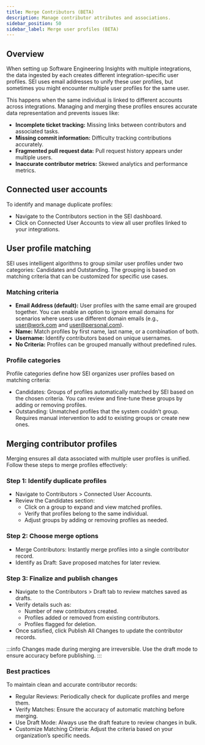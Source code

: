 ```yaml
---
title: Merge Contributors (BETA)
description: Manage contributor attributes and associations.
sidebar_position: 50
sidebar_label: Merge user profiles (BETA)
---
```


## Overview

When setting up Software Engineering Insights with multiple integrations, the data ingested by each creates different integration-specific user profiles. SEI uses email addresses to unify these user profiles, but sometimes you might encounter multiple user profiles for the same user.

This happens when the same individual is linked to different accounts across integrations. Managing and merging these profiles ensures accurate data representation and prevents issues like:

* **Incomplete ticket tracking:** Missing links between contributors and associated tasks.
* **Missing commit information:** Difficulty tracking contributions accurately.
* **Fragmented pull request data:** Pull request history appears under multiple users.
* **Inaccurate contributor metrics:** Skewed analytics and performance metrics.

## Connected user accounts

To identify and manage duplicate profiles:

* Navigate to the Contributors section in the SEI dashboard.
* Click on Connected User Accounts to view all user profiles linked to your integrations.

## User profile matching

SEI uses intelligent algorithms to group similar user profiles under two categories: Candidates and Outstanding. The grouping is based on matching criteria that can be customized for specific use cases.

### Matching criteria

* **Email Address (default):** User profiles with the same email are grouped together. You can enable an option to ignore email domains for scenarios where users use different domain emails (e.g., user@work.com and user@personal.com).
* **Name:** Match profiles by first name, last name, or a combination of both.
* **Username:** Identify contributors based on unique usernames.
* **No Criteria:** Profiles can be grouped manually without predefined rules.

### Profile categories

Profile categories define how SEI organizes user profiles based on matching criteria:

* Candidates: Groups of profiles automatically matched by SEI based on the chosen criteria. You can review and fine-tune these groups by adding or removing profiles.
* Outstanding: Unmatched profiles that the system couldn’t group. Requires manual intervention to add to existing groups or create new ones.

## Merging contributor profiles

Merging ensures all data associated with multiple user profiles is unified. Follow these steps to merge profiles effectively:

### Step 1: Identify duplicate profiles

* Navigate to Contributors > Connected User Accounts.
* Review the Candidates section:
  * Click on a group to expand and view matched profiles.
  * Verify that profiles belong to the same individual.
  * Adjust groups by adding or removing profiles as needed.

### Step 2: Choose merge options

* Merge Contributors: Instantly merge profiles into a single contributor record.
* Identify as Draft: Save proposed matches for later review.

### Step 3: Finalize and publish changes

* Navigate to the Contributors > Draft tab to review matches saved as drafts.
* Verify details such as:
  * Number of new contributors created.
  * Profiles added or removed from existing contributors.
  * Profiles flagged for deletion.
* Once satisfied, click Publish All Changes to update the contributor records.


:::info
Changes made during merging are irreversible. Use the draft mode to ensure accuracy before publishing.
:::

### Best practices

To maintain clean and accurate contributor records:

* Regular Reviews: Periodically check for duplicate profiles and merge them.
* Verify Matches: Ensure the accuracy of automatic matching before merging.
* Use Draft Mode: Always use the draft feature to review changes in bulk.
* Customize Matching Criteria: Adjust the criteria based on your organization’s specific needs.
